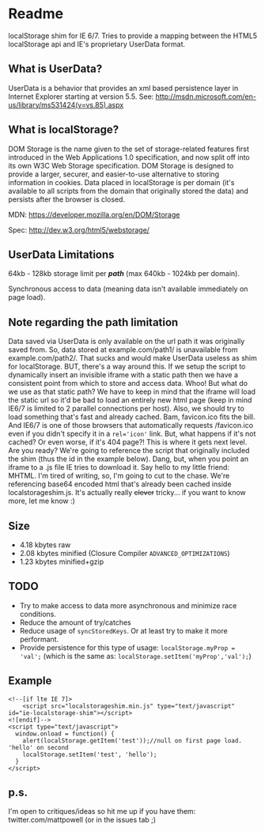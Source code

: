 Readme
=========

localStorage shim for IE 6/7. Tries to provide a mapping between the HTML5 localStorage api and IE's proprietary UserData format.

What is UserData?
-----------------
UserData is a behavior that provides an xml based persistence layer in Internet Explorer starting at version 5.5. See: http://msdn.microsoft.com/en-us/library/ms531424(v=vs.85).aspx

What is localStorage?
---------------------
DOM Storage is the name given to the set of storage-related features first introduced in the Web Applications 1.0 specification, and now split off into its own W3C Web Storage specification. DOM Storage is designed to provide a larger, securer, and easier-to-use alternative to storing information in cookies. Data placed in localStorage is per domain (it's available to all scripts from the domain that originally stored the data) and persists after the browser is closed.
 
MDN: https://developer.mozilla.org/en/DOM/Storage

Spec: http://dev.w3.org/html5/webstorage/

UserData Limitations
--------------------
64kb - 128kb storage limit per ***path*** (max 640kb - 1024kb per domain).

Synchronous access to data (meaning data isn't available immediately on page load).

Note regarding the path limitation
------------------------
Data saved via UserData is only available on the url path it was originally saved from. So, data stored at example.com/path1/ is unavailable from example.com/path2/. That sucks and would make UserData useless as shim for localStorage. BUT, there's a way around this. If we setup the script to dynamically insert an invisible iframe with a static path then we have a consistent point from which to store and access data. Whoo! But what do we use as that static path? We have to keep in mind that the iframe will load the static url so it'd be bad to load an entirely new html page (keep in mind IE6/7 is limited to 2 parallel connections per host). Also, we should try to load something that's fast and already cached. Bam, favicon.ico fits the bill. And IE6/7 is one of those browsers that automatically requests /favicon.ico even if you didn't specify it in a `rel='icon'` link. But, what happens if it's not cached? Or even worse, if it's 404 page?! This is where it gets next level. Are you ready? We're going to reference the script that originally included the shim (thus the id in the example below). Dang, but, when you point an iframe to a .js file IE tries to download it. Say hello to my little friend: MHTML. I'm tired of writing, so, I'm going to cut to the chase. We're referencing base64 encoded html that's already been cached inside localstorageshim.js. It's actually really ~~clever~~ tricky... if you want to know more, let me know :)

Size
----
  - 4.18 kbytes raw
  - 2.08 kbytes minified (Closure Compiler `ADVANCED_OPTIMIZATIONS`)
  - 1.23 kbytes minified+gzip

TODO
----
* Try to make access to data more asynchronous and minimize race conditions.
* Reduce the amount of try/catches
* Reduce usage of `syncStoredKeys`. Or at least try to make it more performant.
* Provide persistence for this type of usage: `localStorage.myProp = 'val';` (which is the same as: `localStorage.setItem('myProp','val');`)

Example
-------
    <!--[if lte IE 7]>
        <script src="localstorageshim.min.js" type="text/javascript" id="ie-localstorage-shim"></script>
    <![endif]-->
    <script type="text/javascript">
      window.onload = function() {
        alert(localStorage.getItem('test'));//null on first page load. 'hello' on second
        localStorage.setItem('test', 'hello');
      }
    </script>

p.s.
----
I'm open to critiques/ideas so hit me up if you have them: twitter.com/mattpowell (or in the issues tab ;)